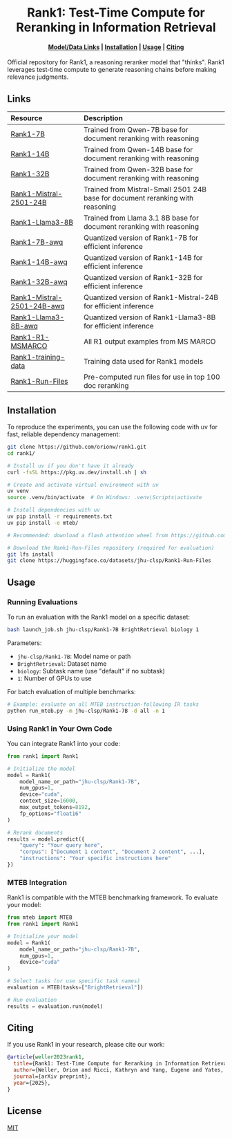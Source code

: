 <h1 align="center">Rank1: Test-Time Compute for Reranking in Information Retrieval</h1>

<h4 align="center">
    <p>
        <a href="#links">Model/Data Links</a> |
        <a href="#installation">Installation</a> |
        <a href="#usage">Usage</a> |
        <a href="#citing">Citing</a>
    <p>
</h4>

Official repository for Rank1, a reasoning reranker model that "thinks". Rank1 leverages test-time compute to generate reasoning chains before making relevance judgments.

## Links
| Resource | Description |
|:---------|:------------|
| [Rank1-7B](https://huggingface.co/jhu-clsp/Rank1-7B) | Trained from Qwen-7B base for document reranking with reasoning |
| [Rank1-14B](https://huggingface.co/jhu-clsp/Rank1-14B) | Trained from Qwen-14B base for document reranking with reasoning |
| [Rank1-32B](https://huggingface.co/jhu-clsp/Rank1-32B) | Trained from Qwen-32B base for document reranking with reasoning |
| [Rank1-Mistral-2501-24B](https://huggingface.co/jhu-clsp/Rank1-Mistral-2501-24B) | Trained from Mistral-Small 2501 24B base for document reranking with reasoning |
| [Rank1-Llama3-8B](https://huggingface.co/jhu-clsp/Rank1-Llama3-8B) | Trained from Llama 3.1 8B base for document reranking with reasoning |
| [Rank1-7B-awq](https://huggingface.co/jhu-clsp/Rank1-7B-awq) | Quantized version of Rank1-7B for efficient inference |
| [Rank1-14B-awq](https://huggingface.co/jhu-clsp/Rank1-14B-awq) | Quantized version of Rank1-14B for efficient inference |
| [Rank1-32B-awq](https://huggingface.co/jhu-clsp/Rank1-32B-awq) | Quantized version of Rank1-32B for efficient inference |
| [Rank1-Mistral-2501-24B-awq](https://huggingface.co/jhu-clsp/Rank1-Mistral-2501-24B-awq) | Quantized version of Rank1-Mistral-24B for efficient inference |
| [Rank1-Llama3-8B-awq](https://huggingface.co/jhu-clsp/Rank1-Llama3-8B-awq) | Quantized version of Rank1-Llama3-8B for efficient inference |
| [Rank1-R1-MSMARCO](https://huggingface.co/datasets/jhu-clsp/Rank1-R1-MSMARCO) | All R1 output examples from MS MARCO |
| [Rank1-training-data](https://huggingface.co/datasets/jhu-clsp/Rank1-training-data) | Training data used for Rank1 models |
| [Rank1-Run-Files](https://huggingface.co/datasets/jhu-clsp/Rank1-Run-Files) | Pre-computed run files for use in top 100 doc reranking |

## Installation 
To reproduce the experiments, you can use the following code with uv for fast, reliable dependency management:

```bash
git clone https://github.com/orionw/rank1.git
cd rank1/

# Install uv if you don't have it already
curl -fsSL https://pkg.uv.dev/install.sh | sh

# Create and activate virtual environment with uv
uv venv
source .venv/bin/activate  # On Windows: .venv\Scripts\activate

# Install dependencies with uv
uv pip install -r requirements.txt
uv pip install -e mteb/

# Recommended: download a flash attention wheel from https://github.com/Dao-AILab/flash-attention/releases and `uv pip install` it

# Download the Rank1-Run-Files repository (required for evaluation)
git lfs install
git clone https://huggingface.co/datasets/jhu-clsp/Rank1-Run-Files
```

## Usage
### Running Evaluations
To run an evaluation with the Rank1 model on a specific dataset:

```bash
bash launch_job.sh jhu-clsp/Rank1-7B BrightRetrieval biology 1
```

Parameters:
- `jhu-clsp/Rank1-7B`: Model name or path
- `BrightRetrieval`: Dataset name
- `biology`: Subtask name (use "default" if no subtask)
- `1`: Number of GPUs to use

For batch evaluation of multiple benchmarks:

```bash
# Example: evaluate on all MTEB instruction-following IR tasks
python run_mteb.py -m jhu-clsp/Rank1-7B -d all -n 1
```

### Using Rank1 in Your Own Code
You can integrate Rank1 into your code:

```python
from rank1 import Rank1

# Initialize the model
model = Rank1(
    model_name_or_path="jhu-clsp/Rank1-7B",
    num_gpus=1,
    device="cuda",
    context_size=16000,
    max_output_tokens=8192,
    fp_options="float16"
)

# Rerank documents
results = model.predict({
    "query": "Your query here",
    "corpus": ["Document 1 content", "Document 2 content", ...],
    "instructions": "Your specific instructions here"
})
```

### MTEB Integration
Rank1 is compatible with the MTEB benchmarking framework. To evaluate your model:

```python
from mteb import MTEB
from rank1 import Rank1

# Initialize your model
model = Rank1(
    model_name_or_path="jhu-clsp/Rank1-7B",
    num_gpus=1,
    device="cuda"
)

# Select tasks (or use specific task names)
evaluation = MTEB(tasks=["BrightRetrieval"])

# Run evaluation
results = evaluation.run(model)
```

## Citing
If you use Rank1 in your research, please cite our work:

```bibtex
@article{weller2023rank1,
  title={Rank1: Test-Time Compute for Reranking in Information Retrieval},
  author={Weller, Orion and Ricci, Kathryn and Yang, Eugene and Yates, Andrew and Lawrie, Dawn and Van Durme, Benjamin},
  journal={arXiv preprint},
  year={2025},
}
```

## License
[MIT](LICENSE)
